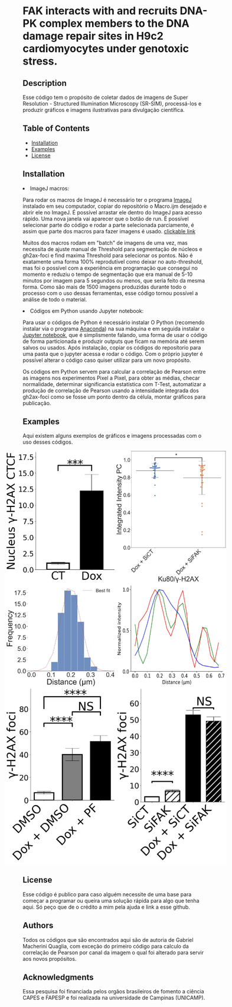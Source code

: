 <!DOCTYPE html>
<html lang="en">
<head>
  <meta charset="UTF-8">
  <meta name="viewport" content="width=device-width, initial-scale=1.0">
<!--   <style>
    /* Add your custom CSS styles here */
  </style> -->
</head>
<body>
  <h1>FAK interacts with and recruits DNA-PK complex members to the DNA damage repair sites in H9c2 cardiomyocytes under genotoxic stress.</h1>

  <h2>Description</h2>
  <p>
    Esse código tem o propósito de coletar dados de imagens de Super Resolution - Structured Illumination Microscopy (SR-SIM), processá-los e produzir gráficos e imagens ilustrativas para divulgação científica.
  </p>

  <h2>Table of Contents</h2>
  <ul>
    <li><a href="#installation">Installation</a></li>
    <li><a href="#examples">Examples</a></li>
    <li><a href="#license">License</a></li>
  </ul>

  <h2 id="installation">Installation</h2>
  </p>
    <li>ImageJ macros: </li>
    </p>
    <p>
    Para rodar os macros de ImageJ é necessário ter o programa <a href="https://imagej.nih.gov/ij/download.html">ImageJ</a> instalado em seu computador, copiar do repositório o Macro.ijm desejado e abrir ele no ImageJ. É possível arrastar ele dentro do ImageJ para acesso rápido. Uma nova janela vai aparecer que o botão de run. É possível selecionar parte do código e rodar a parte selecionada parciamente, é assim que parte dos macros para fazer imagens é usado. 
  <a href="https://example.com">clickable link</a>  
    </p>    
    <p>
    Muitos dos macros rodam em "batch" de imagens de uma vez, mas necessita de ajuste manual de Threshold para segmentação de núcleos e gh2ax-foci e find maxima Threshold para selecionar os pontos. Não é exatamente uma forma 100% reprodutível como deixar no auto-threshold, mas foi o possível com a experiência em programação que consegui no momento e reduziu o tempo de segmentação que era manual de 5-10 minutos por imagem para 5 segundos ou menos, que seria feito da mesma forma. Como são mais de 1500 imagens produzidas durante todo o processo com o uso dessas ferramentas, esse código tornou possível a análise de todo o material.
    </p>
        <li>Códigos em Python usando Jupyter notebook: </li>
    </p>
    <p>
    Para usar o códigos de Python é necessário instalar O Python (recomendo instalar via o programa <a href="https://www.anaconda.com/download">Anaconda</a>) na sua máquina e em seguida instalar o <a href="https://jupyter.org/">Jupyter notebook</a>, que é simplismente falando, uma forma de usar o código de forma particionada e produzir outputs que ficam na memória até serem salvos ou usados. Após instalação, copiar os códigos do reposítorio para uma pasta que o jupyter acessa e rodar o código. Com o próprio jupyter é possível alterar o código caso quiser utilizar para um novo propósito.
    </p>    
    <p>
    Os códigos em Python servem para calcular a correlação de Pearson entre as imagens nos experimentos Pixel a Pixel, para obter as médias, checar normalidade, determinar significancia estatística com T-Test, automatizar a produção de correlação de Pearson usando a intensidade integrada dos gh2ax-foci como se fosse um ponto dentro da célula, montar gráficos para publicação.
    </p>    

  <h2 id="examples">Examples</h2>
  <p>
    Aqui existem alguns exemplos de gráficos e imagens processadas com o uso desses códigos.
  </p>
<div align="center">
  <div style="display: flex; justify-content: center;">
    <img src="https://github.com/gabriel-macherini/Master-UNICAMP/blob/master/python/pfak%20CTCF%20graph/pfak_gh2ax_ctcf_ct-dox%20sem.jpeg" alt="CTCF graph example" width="300">
    <img src="https://github.com/gabriel-macherini/Master-UNICAMP/blob/master/python/SIFAK%20swarm%20plot%20pc%20by%20cell/swarmplot_pc_cells_ku80gh2ax_ii_si%20v4.jpeg" alt="swarm pc graph example" width="300">
  </div>
</div>

<div align="center">
  <div style="display: flex; justify-content: center;">
    <img src="https://github.com/gabriel-macherini/Master-UNICAMP/blob/master/python/histogram%20circular_fak%20hole/histogram_fakcircular_peaktopeak_space_8.jpeg" alt="FAK hole space example" width="300">
    <img src="https://github.com/gabriel-macherini/Master-UNICAMP/blob/master/python/grafico%20das%20linhas%20nas%20imagens/ku80/plot_fak-ku80-h2ax_loci-gammah2ax_withxy_norm_13jul22_v2.jpeg" alt="ku80 line plot" width="300">
  </div>
</div>

<div align="center">
  <div style="display: flex; justify-content: center;">
    <img src="https://github.com/gabriel-macherini/Master-UNICAMP/blob/master/python/gh2ax%20foci%20count%20mean%20all%20xp/inifak%20gh2axfoci%20count%20notnorm%203groups%20black%20std.jpeg" alt="gh2ax foci count example" width="300">
    <img src="https://github.com/gabriel-macherini/Master-UNICAMP/blob/master/python/gh2ax%20foci%20count%20mean%20all%20xp/sifak%20gh2ax%20loci%20countmean%20anova.jpeg" alt="gh2ax foci count example" width="300">
  </div>
</div>


  <h2 id="license">License</h2>
  <p>
    Esse código é publico para caso alguém necessite de uma base para começar a programar ou queira uma solução rápida para algo que tenha aqui. Só peço que de o crédito a mim pela ajuda e link a esse github.
  </p>

  <h2>Authors</h2>
  <p>
    Todos os códigos que são encontrados aqui são de autoria de Gabriel Macherini Quaglia, com exceção do primeiro código para calculo da correlação de Pearson por canal da imagem o qual foi alterado para servir aos novos propósitos.

  <h2>Acknowledgments</h2>
  <p>
   Essa pesquisa foi financiada pelos orgãos brasileiros de fomento a ciência CAPES e FAPESP e foi realizada na universidade de Campinas (UNICAMP).
  </p>

